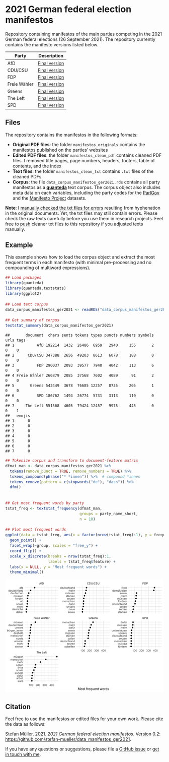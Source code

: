 2021 German federal election manifestos
================

Repository containing manifestos of the main parties competing in the
2021 German federal elections (26 September 2021). The repository
currently contains the manifesto versions listed below.

| Party        | Description                                                                                                                  |
|--------------|------------------------------------------------------------------------------------------------------------------------------|
| AfD          | [Final version](https://cdn.afd.tools/wp-content/uploads/sites/111/2021/05/2021-05-20-_-AfD-Bundestagswahlprogramm-2021.pdf) |
| CDU/CSU      | [Final version](https://www.csu.de/common/download/Regierungsprogramm.pdf)                                                   |
| FDP          | [Final version](https://www.fdp.de/sites/default/files/2021-06/FDP_Programm_Bundestagswahl2021_1.pdf)                        |
| Freie Wähler | [Final version](https://www.freiewaehler.eu/unsere-politik/wahlprogramm/)                                                    |
| Greens       | [Final version](https://www.gruene.de/artikel/wahlprogramm-zur-bundestagswahl-2021)                                          |
| The Left     | [Final version](https://www.die-linke.de/fileadmin/download/wahlen2021/BTWP21_Entwurf_Vorsitzende.pdf)                       |
| SPD          | [Final version](https://www.spd.de/fileadmin/Dokumente/Beschluesse/Programm/SPD-Zukunftsprogramm.pdf)                        |

## Files

The repository contains the manifestos in the following formats:

-   **Original PDF files**: the folder `manifestos_originals` contains
    the manifestos published on the parties’ websites
-   **Edited PDF files**: the folder `manifestos_clean_pdf` contains
    cleaned PDF files. I removed title pages, page numbers, headers,
    footers, table of contents, and the index
-   **Text files**: the folder `manifestos_clean_txt` contains `.txt`
    files of the cleaned PDFs
-   **Corpus**: the file `data_corpus_manifestos_ger2021.rds` contains
    all party manifestos as a [**quanteda**](https://quanteda.io) text
    corpus. The corpus object also includes meta data on each variables,
    including the party codes for the [ParlGov](http://www.parlgov.org)
    and the [Manifesto Project](https://manifesto-project.wzb.eu)
    datasets.

**Note**: I [manually checked the txt files for
errors](https://github.com/stefan-mueller/data_manifestos_ger2021/commit/852923fb96c2393689fb1ccbc2ed15312517d67a)
resulting from hyphenation in the original documents. Yet, the txt files
may still contain errors. Please check the raw texts carefully before
you use them in research projects. Feel free to
[push](https://docs.github.com/en/github/collaborating-with-pull-requests/proposing-changes-to-your-work-with-pull-requests/about-pull-requests)
cleaner txt files to this repository if you adjusted texts manually.

## Example

This example shows how to load the corpus object and extract the most
frequent terms in each manifesto (with minimal pre-processing and no
compounding of multiword expressions).

``` r
## Load packages
library(quanteda)
library(quanteda.textstats)
library(ggplot2)

## Load text corpus
data_corpus_manifestos_ger2021 <- readRDS("data_corpus_manifestos_ger2021.rds")

## Get summary of corpus
textstat_summary(data_corpus_manifestos_ger2021)
```

    ##       document  chars sents tokens types puncts numbers symbols urls tags
    ## 1          AfD 192214  1432  26486  6959   2940     155       2    0    0
    ## 2      CDU/CSU 347388  2656  49203  8613   6078     188       0    0    0
    ## 3          FDP 290037  2093  39577  7940   4042     113       6    0    0
    ## 4 Freie Wähler 266879  2085  37568  7602   4089      91       2    0    0
    ## 5       Greens 543449  3678  76685 12257   8735     205       1    0    0
    ## 6          SPD 186762  1494  26774  5731   3113     110       0    0    0
    ## 7     The Left 551568  4605  79424 12457   9975     445       0    0    1
    ##   emojis
    ## 1      0
    ## 2      0
    ## 3      0
    ## 4      0
    ## 5      0
    ## 6      0
    ## 7      0

``` r
## Tokenize corpus and transform to document-feature matrix
dfmat_man <- data_corpus_manifestos_ger2021 %>% 
  tokens(remove_punct = TRUE, remove_numbers = TRUE) %>% 
  tokens_compound(phrase("* *innen")) %>%  # compound *innen
  tokens_remove(pattern = c(stopwords("de"), "dass")) %>% 
  dfm()


## Get most frequent words by party
tstat_freq <- textstat_frequency(dfmat_man, 
                                 groups = party_name_short, 
                                 n = 10)

## Plot most frequent words
ggplot(data = tstat_freq, aes(x = factor(nrow(tstat_freq):1), y = frequency)) +
  geom_point() +
  facet_wrap(~group, scales = "free_y") +
  coord_flip() +
  scale_x_discrete(breaks = nrow(tstat_freq):1,
                   labels = tstat_freq$feature) +
  labs(x = NULL, y = "Most frequent words") +
  theme_minimal()
```

![](README_files/figure-gfm/unnamed-chunk-1-1.png)<!-- -->

## Citation

Feel free to use the manifestos or edited files for your own work.
Please cite the data as follows:

Stefan Müller. 2021. *2021 German federal election manifestos*. Version
0.2: <https://github.com/stefan-mueller/data_manifestos_ger2021>.

If you have any questions or suggestions, please file a [GitHub
issue](https://github.com/stefan-mueller/data_manifestos_ger2021/issues)
or [get in touch with me](https://muellerestefan.net).
